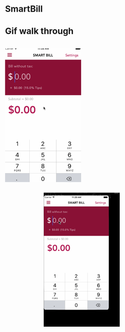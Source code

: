 # SmartBill

<h1>
Gif walk through
<h1>

<div>
<p align="left">
  <img src="https://github.com/kesongxie/SmartBill/blob/master/SmartBill/Gif/Part-one.gif" width="250"/>
</p>

<p align="center">
   <img src=" https://github.com/kesongxie/SmartBill/blob/master/SmartBill/Gif/Part-two.gif" width="250"/>
</p>

 


</div>

